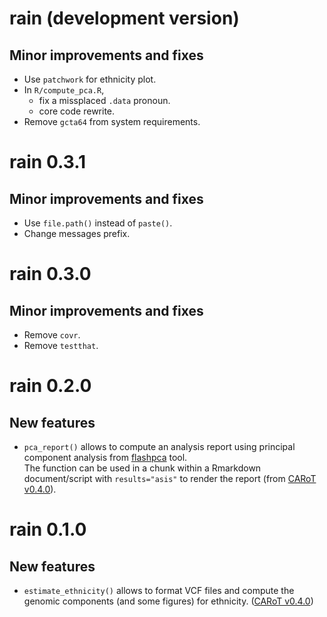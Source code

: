 # rain (development version)

## Minor improvements and fixes

* Use `patchwork` for ethnicity plot.
* In `R/compute_pca.R`, 
    - fix a missplaced `.data` pronoun.
    - core code rewrite.
* Remove `gcta64` from system requirements.

# rain 0.3.1

## Minor improvements and fixes

* Use `file.path()` instead of `paste()`.
* Change messages prefix.

# rain 0.3.0

## Minor improvements and fixes

- Remove `covr`.
- Remove `testthat`.

# rain 0.2.0

## New features

* `pca_report()` allows to compute an analysis report using principal
    component analysis from
    [flashpca](https://github.com/gabraham/flashpca) tool.  
    The function can be used in a chunk within a Rmarkdown
    document/script with `results="asis"` to render the report 
    (from [CARoT v0.4.0](https://github.com/omicsr/CARoT/tree/v0.4.0)).

# rain 0.1.0

## New features

* `estimate_ethnicity()` allows to format VCF files and compute the
    genomic components (and some figures) for ethnicity. ([CARoT v0.4.0](https://github.com/omicsr/CARoT/tree/v0.4.0))
